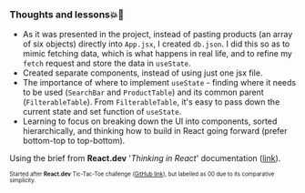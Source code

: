 ### Thoughts and lessons💥💯 

- As it was presented in the project, instead of pasting products (an array of six objects) directly into `App.jsx`, I created `db.json`. I did this so as to mimic fetching data, which is what happens in real life, and to refine my `fetch` request and store the data in `useState`.
- Created separate components, instead of using just one jsx file.
- The importance of where to implement `useState` - finding where it needs to be used (`SearchBar` and `ProductTable`) and its common parent (`FilterableTable`). From `FilterableTable`, it's easy to pass down the current state and set function of `useState`.
- Learning to focus on breaking down the UI into components, sorted hierarchically, and thinking how to build in React going forward (prefer bottom-top to top-bottom).

Using the brief from **React.dev** '*Thinking in React*' documentation ([link](https://react.dev/learn/thinking-in-react)).

<sup><sub>Started after **React.dev** Tic-Tac-Toe challenge ([GitHub link](https://github.com/fransan6/react-challenges/tree/main/01-reactdev-tictactoe)), but labelled as 00 due to its comparative simplicity.</sub></sup>
